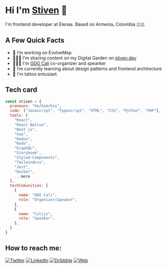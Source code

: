# Hi I'm [Stiven](https://stiven.dev/) 👋

I'm frontend developer at Elenas. Based on Armenia, Colombia 🇨🇴.

## A Few Quick Facts

- 🔭 I’m working on EvolveMep
- 👨🏼‍💻 I'm sharing content on my Digital Garden on [stiven.dev](https://stiven.dev/)
- 🧑🏼‍🏫 I'm [GDG Cali](https://gdg.community.dev/gdg-cali/) co-organizer and spearker
- 🌱 I’m currently learning about design patterns and frontend architecture
- 💉 I'm tattoo entusiast.

## Tech card

```javascript
const stiven = {
  pronouns: "he/him/his",
  code: ["Javascript", "Typescript", "HTML", "CSS", "Python", "PHP"],
  tools: [
    "React",
    "React Native",
    "Next js",
    "Vue",
    "Redux",
    "Node",
    "GraphQL",
    "Storybook",
    "Styled-Components",
    "Tailwindcss",
    "Jest",
    "Docker",
    ...more
  ],
  techComunities: [
    {
      name: "GDG Cali",
      role: "Organizer|Speaker",
    },
    {
      name: "Calijs",
      role: "Speaker",
    },
  ]
}

```


## How to reach me:

<a href="https://twitter.com/stivncastillo_" target="_blank"><img alt="Twitter" src="https://img.shields.io/badge/twitter-%231DA1F2.svg?&style=for-the-badge&logo=twitter&logoColor=white" /></a>
<a href="https://www.linkedin.com/in/stivncastillo/" target="_blank"><img alt="LinkedIn" src="https://img.shields.io/badge/linkedin-%230077B5.svg?&style=for-the-badge&logo=linkedin&logoColor=white" /></a> 
<a href="https://dribbble.com/stivncastillo" target="_blank"><img alt="Dribbble" src="https://img.shields.io/badge/dribbble-ea4c89.svg?&style=for-the-badge&logo=dribbble&logoColor=white" /></a>
<a href="https://www.stiven.dev/" target="_blank"><img alt="Web" src="https://img.shields.io/badge/web-040d04.svg?&style=for-the-badge&logo=web&logoColor=white" /></a>

